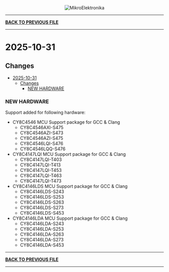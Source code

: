 <p align="center">
  <img src="http://www.mikroe.com/img/designs/beta/logo_small.png?raw=true" alt="MikroElektronika"/>
</p>

---

**[BACK TO PREVIOUS FILE](../changelog.md)**

---

# 2025-10-31

## Changes

- [2025-10-31](#2025-10-31)
  - [Changes](#changes)
    - [NEW HARDWARE](#new-hardware)

### NEW HARDWARE

Support added for following hardware:

+ CY8C4546 MCU Support package for GCC & Clang
  + CY8C4546AXI-S475
  + CY8C4546AZI-S473
  + CY8C4546AZI-S475
  + CY8C4546LQI-S476
  + CY8C4546LQQ-S476
+ CY8C4147LQI MCU Support package for GCC & Clang
  + CY8C4147LQI-T403
  + CY8C4147LQI-T413
  + CY8C4147LQI-T453
  + CY8C4147LQI-T463
  + CY8C4147LQI-T473
+ CY8C4146LDS MCU Support package for GCC & Clang
  + CY8C4146LDS-S243
  + CY8C4146LDS-S253
  + CY8C4146LDS-S263
  + CY8C4146LDS-S273
  + CY8C4146LDS-S453
+ CY8C4146LDA MCU Support package for GCC & Clang
  + CY8C4146LDA-S243
  + CY8C4146LDA-S253
  + CY8C4146LDA-S263
  + CY8C4146LDA-S273
  + CY8C4146LDA-S453

---

**[BACK TO PREVIOUS FILE](../changelog.md)**

---
